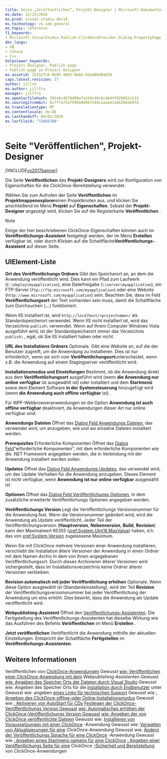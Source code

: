 ```yaml
---
title: Seite „Veröffentlichen“, Projekt-Designer | Microsoft-Dokumentation
ms.date: 11/15/2016
ms.prod: visual-studio-dev14
ms.technology: vs-ide-general
ms.topic: reference
f1_keywords:
- Microsoft.VisualStudio.Publish.ClickOnceProvider.Dialog.PropertyPage
dev_langs:
- VB
- CSharp
- C++
helpviewer_keywords:
- Project Designer, Publish page
- Publish page in Project Designer
ms.assetid: 153527c6-8b95-4003-8e8e-03a489d0a629
caps.latest.revision: 37
author: jillre
ms.author: jillfra
manager: jillfra
ms.openlocfilehash: 391e6c457dd09afa154c46cbc8644f028052cb32
ms.sourcegitcommit: 6cfffa72af599a9d667249caaaa411bb28ea69fd
ms.translationtype: MT
ms.contentlocale: de-DE
ms.lasthandoff: 09/02/2020
ms.locfileid: "72665706"
---
```

# <a name="publish-page-project-designer"></a>Seite "Veröffentlichen", Projekt-Designer
[!INCLUDE[vs2017banner](../../includes/vs2017banner.md)]

Die Seite **Veröffentlichen** des **Projekt-Designers** wird zur Konfiguration von Eigenschaften für die ClickOnce-Bereitstellung verwendet.

 Wählen Sie zum Aufrufen der Seite **Veröffentlichen** im **Projektmappenexplorer**einen Projektknoten aus, und klicken Sie anschließend im Menü **Projekt** auf **Eigenschaften**. Sobald der **Projekt-Designer** angezeigt wird, klicken Sie auf die Registerkarte **Veröffentlichen** .

> [!NOTE]
> Einige der hier beschriebenen ClickOnce-Eigenschaften können auch im **Veröffentlichungs-Assistent** festgelegt werden, der im Menü **Erstellen** verfügbar ist, oder durch Klicken auf die Schaltfläche**Veröffentlichungs-Assistent** auf dieser Seite.

## <a name="uielement-list"></a>UIElement-Liste
 **Ort des Veröffentlichungs Ordners** Gibt den Speicherort an, an dem die Anwendung veröffentlicht wird. Dies kann ein Pfad zum Laufwerk (`C:\deploy\myapplication`), eine Dateifreigabe (`\\server\myapplication`), ein FTP-Server (`ftp://ftp.microsoft.com/myapplication`) oder eine Website (`http://www.microsoft.com/myapplication`) sein. Beachten Sie, dass im Feld **Veröffentlichungsort** der Text vorhanden sein muss, damit die Schaltfläche zum Durchsuchen (**..**.) funktioniert.

 Wenn IIS installiert ist, wird `http://localhost/<projectname>/` als Standardspeicherort verwendet. Wenn IIS nicht installiert ist, wird das Verzeichnis `publish\` verwendet. Wenn auf Ihrem Computer Windows Vista ausgeführt wird, ist der Standardspeicherort immer das Verzeichnis `publish\` , egal, ob Sie IIS installiert haben oder nicht.

 **URL des Installations Ordners** Optionale. Gibt eine Website an, auf die der Benutzer zugreift, um die Anwendung zu installieren. Dies ist nur erforderlich, wenn sie sich vom **Veröffentlichungsort**unterscheidet, wenn z.B. die Anwendung auf einem Stagingserver veröffentlicht wird.

 **Installationsmodus und Einstellungen** Bestimmt, ob die Anwendung direkt aus dem **Veröffentlichungsort** ausgeführt wird (wenn **die Anwendung nur online verfügbar** ist ausgewählt ist) oder installiert und dem **Startmenü** sowie dem Element Software **in der** **Systemsteuerung** hinzugefügt wird (wenn **die Anwendung auch offline verfügbar** ist).

 Für WPF-Webbrowseranwendungen ist die Option **Anwendung ist auch offline verfügbar** deaktiviert, da Anwendungen dieser Art nur online verfügbar sind.

 **Anwendungs Dateien** Öffnet das [Dialog Feld Anwendungs Dateien](https://msdn.microsoft.com/b06dff3a-b87a-4caf-996b-7a4acf8137a8), das verwendet wird, um anzugeben, wie und wo einzelne Dateien installiert werden.

 **Prerequisites** Erforderliche Komponenten Öffnet das [Dialog Feld](../../ide/reference/prerequisites-dialog-box.md)"erforderliche Komponenten", mit dem erforderliche Komponenten wie die .NET Framework angegeben werden, die in Verbindung mit der Anwendung installiert werden sollen.

 **Updates** Öffnet das [Dialog Feld Anwendungs Updates](https://msdn.microsoft.com/8eca8743-8e68-4d04-bfd5-4dc0a9b2934f), das verwendet wird, um das Update Verhalten für die Anwendung anzugeben. Dieses Element ist nicht verfügbar, wenn **Anwendung ist nur online verfügbar** ausgewählt ist.

 **Optionen** Öffnet das [Dialog Feld Veröffentlichungs Optionen](https://msdn.microsoft.com/fd9baa1b-7311-4f9e-8ffb-ae50cf110592), in dem zusätzliche erweiterte Veröffentlichungs Optionen angegeben werden.

 **Veröffentlichungs Version** Legt die Veröffentlichungs Versionsnummer für die Anwendung fest. Wenn die Versionsnummer geändert wird, wird die Anwendung als Update veröffentlicht. Jeder Teil der Veröffentlichungsversion (**Hauptversion**, **Nebenversion**, **Build**, **Revision**) kann den Maximalwert 65355 (<xref:System.UInt16.MaxValue>) haben, d.h. das von <xref:System.Version> zugelassene Maximum.

 Wenn Sie mit ClickOnce mehrere Versionen einer Anwendung installieren, verschiebt die Installation ältere Versionen der Anwendung in einen Ordner mit dem Namen Archiv in dem von Ihnen angegebenen Veröffentlichungsort. Durch dieses Archivieren älterer Versionen wird sichergestellt, dass im Installationsverzeichnis keine Ordner älterer Versionen verbleiben.

 **Revision automatisch mit jeder Veröffentlichung erhöhen** Optionale. Wenn diese Option ausgewählt ist (Standardeinstellung), wird der Teil **Revision** der Veröffentlichungsversionsnummer bei jeder Veröffentlichung der Anwendung um eins erhöht. Dies bewirkt, dass die Anwendung als Update veröffentlicht wird.

 **Webpublishing-Assistent** Öffnet den [Veröffentlichungs-Assistenten](https://msdn.microsoft.com/fc6abebd-13d6-48e4-a567-fbc52dad0872). Die Fertigstellung des Veröffentlichungs-Assistenten hat dieselbe Wirkung wie das Ausführen des Befehls **Veröffentlichen** im Menü **Erstellen** .

 **Jetzt veröffentlichen** Veröffentlicht die Anwendung mithilfe der aktuellen Einstellungen. Entspricht der Schaltfläche **Fertigstellen** im **Veröffentlichungs-Assistenten**.

## <a name="see-also"></a>Weitere Informationen
 Veröffentlichen von [ClickOnce-Anwendungen](../../deployment/publishing-clickonce-applications.md) Gewusst [wie: Veröffentlichen einer ClickOnce-Anwendung mit dem](../../deployment/how-to-publish-a-clickonce-application-using-the-publish-wizard.md) Webpublishing-Assistenten Gewusst [wie: Angeben des Speicher Orts der Dateien durch Visual Studio](../../deployment/how-to-specify-where-visual-studio-copies-the-files.md) Gewusst wie: Angeben des Speicher Orts für die [Installation durch Endbenutzer](../../deployment/how-to-specify-the-location-where-end-users-will-install-from.md) unter Gewusst wie: angeben [eines Links für technischen Support](../../deployment/how-to-specify-a-link-for-technical-support.md) Gewusst wie [: Angeben des ClickOnce-offline-oder Online Installationsmodus](../../deployment/how-to-specify-the-clickonce-offline-or-online-install-mode.md) Gewusst wie [: Aktivieren von AutoStart für CDs](../../deployment/how-to-enable-autostart-for-cd-installations.md) [Festlegen der ClickOnce-Veröffentlichungs Version Gewusst](../../deployment/how-to-set-the-clickonce-publish-version.md) [wie: Automatisches erhöhen der ClickOnce-Veröffentlichungs Version Gewusst](../../deployment/how-to-automatically-increment-the-clickonce-publish-version.md) [wie: Angeben der von ClickOnce veröffentlichte Dateien](../../deployment/how-to-specify-which-files-are-published-by-clickonce.md) Gewusst wie: [Installieren von Voraussetzungen mit einer ClickOnce](../../deployment/how-to-install-prerequisites-with-a-clickonce-application.md) -Anwendung Gewusst wie: [Verwalten von Aktualisierungen für eine](../../deployment/how-to-manage-updates-for-a-clickonce-application.md) ClickOnce-Anwendung Gewusst wie: [Ändern der Veröffentlichungs Sprache für eine ClickOnce](../../deployment/how-to-change-the-publish-language-for-a-clickonce-application.md) -Anwendung Gewusst wie [: Angeben eines Startmenü namens für eine ClickOnce](../../deployment/how-to-specify-a-start-menu-name-for-a-clickonce-application.md) [ : Angeben einer Veröffentlichungs Seite für eine](../../deployment/how-to-specify-a-publish-page-for-a-clickonce-application.md) ClickOnce [-Sicherheit und Bereitstellung](../../deployment/clickonce-security-and-deployment.md) von ClickOnce-Anwendungen
